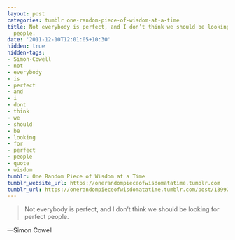 ```yaml
---
layout: post
categories: tumblr one-random-piece-of-wisdom-at-a-time
title: Not everybody is perfect, and I don’t think we should be looking for perfect
  people.
date: '2011-12-10T12:01:05+10:30'
hidden: true
hidden-tags:
- Simon-Cowell
- not
- everybody
- is
- perfect
- and
- i
- dont
- think
- we
- should
- be
- looking
- for
- perfect
- people
- quote
- wisdom
tumblr: One Random Piece of Wisdom at a Time
tumblr_website_url: https://onerandompieceofwisdomatatime.tumblr.com
tumblr_url: https://onerandompieceofwisdomatatime.tumblr.com/post/13992849753/not-everybody-is-perfect-and-i-dont-think-we
---
```

> Not everybody is perfect, and I don’t think we should be looking for perfect people.

—Simon Cowell&nbsp;
